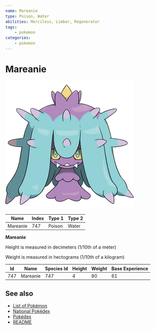 ```yaml
---
name: Mareanie
type: Poison, Water
abilities: Merciless, Limber, Regenerator
tags:
    - pokemon
categories:
    - pokemon
---
```


# Mareanie


![Mareanie](images/747.png)

| **Name** | **Index** | **Type 1** | **Type 2** |
|----|----|----|----|
| Mareanie | 747 | Poison | Water  |

**Mareanie** 


Height is measured in decimeters (1/10th of a meter)

Weight is measured in hectograms (1/10th of a kilogram)

| **Id** | **Name** | **Species Id** | **Height** | **Weight** | **Base Experience** |
|--------|----------|----------------|------------|------------|---------------------|
| 747 | Mareanie | 747 | 4 | 80 | 61 |


## See also

- [List of Pokémon](../pokemon.md)
- [National Pokédex](../national_pokedex.md)
- [Pokédex](../pokedex.md)
- [README](../README.md)
